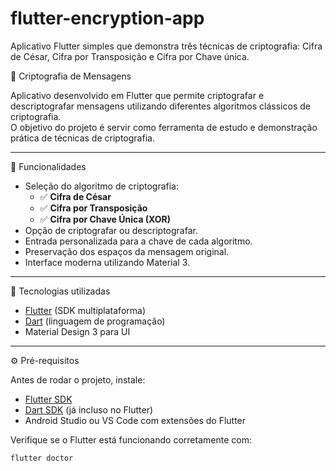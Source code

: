 # flutter-encryption-app
Aplicativo Flutter simples que demonstra três técnicas de criptografia: Cifra de César, Cifra por Transposição e Cifra por Chave única.


🔐 Criptografia de Mensagens

Aplicativo desenvolvido em Flutter que permite criptografar e descriptografar mensagens utilizando diferentes algoritmos clássicos de criptografia.  
O objetivo do projeto é servir como ferramenta de estudo e demonstração prática de técnicas de criptografia.

---

📱 Funcionalidades

- Seleção do algoritmo de criptografia:
  - ✅ **Cifra de César**
  - ✅ **Cifra por Transposição**
  - ✅ **Cifra por Chave Única (XOR)**
- Opção de criptografar ou descriptografar.
- Entrada personalizada para a chave de cada algoritmo.
- Preservação dos espaços da mensagem original.
- Interface moderna utilizando Material 3.

---

🚀 Tecnologias utilizadas

- [Flutter](https://flutter.dev/) (SDK multiplataforma)  
- [Dart](https://dart.dev/) (linguagem de programação)  
- Material Design 3 para UI  

---

⚙ Pré-requisitos

Antes de rodar o projeto, instale:

- [Flutter SDK](https://docs.flutter.dev/get-started/install)  
- [Dart SDK](https://dart.dev/get-dart) (já incluso no Flutter)  
- Android Studio ou VS Code com extensões do Flutter  

Verifique se o Flutter está funcionando corretamente com:

```bash
flutter doctor
